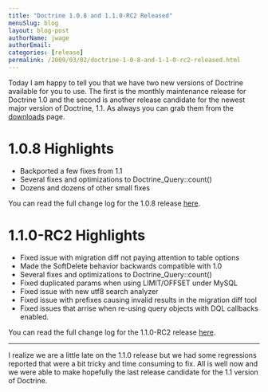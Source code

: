 ```yaml
---
title: "Doctrine 1.0.8 and 1.1.0-RC2 Released"
menuSlug: blog
layout: blog-post
authorName: jwage
authorEmail:
categories: [release]
permalink: /2009/03/02/doctrine-1-0-8-and-1-1-0-rc2-released.html
---
```

Today I am happy to tell you that we have two new versions of Doctrine
available for you to use. The first is the monthly maintenance release
for Doctrine 1.0 and the second is another release candidate for the
newest major version of Doctrine, 1.1. As always you can grab them from
the [downloads](http://www.doctrine-project.org/download) page.

1.0.8 Highlights
================

-   Backported a few fixes from 1.1
-   Several fixes and optimizations to Doctrine\_Query::count()
-   Dozens and dozens of other small fixes

You can read the full change log for the 1.0.8 release
[here](http://www.doctrine-project.org/change_log/1_0_8).

1.1.0-RC2 Highlights
====================

-   Fixed issue with migration diff not paying attention to table
    options
-   Made the SoftDelete behavior backwards compatible with 1.0
-   Several fixes and optimizations to Doctrine\_Query::count()
-   Fixed duplicated params when using LIMIT/OFFSET under MySQL
-   Fixed issue with new utf8 search analyzer
-   Fixed issue with prefixes causing invalid results in the migration
    diff tool
-   Fixed issues that arrise when re-using query objects with DQL
    callbacks enabled.

You can read the full change log for the 1.1.0-RC2 release
[here](http://www.doctrine-project.org/change_log/1_1_0_RC2).

<hr />

I realize we are a little late on the 1.1.0 release but we had some
regressions reported that were a bit tricky and time consuming to fix.
All is well now and we were able to make hopefully the last release
candidate for the 1.1 version of Doctrine.
